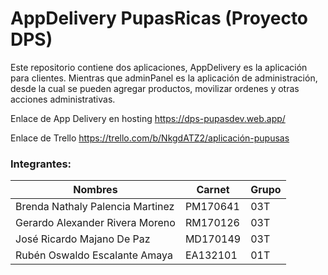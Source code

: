 # AppDelivery PupasRicas (Proyecto DPS)
Este repositorio contiene dos aplicaciones, AppDelivery es la aplicación para clientes. Mientras que adminPanel es la aplicación de administración, desde la cual se pueden agregar productos, movilizar ordenes y otras acciones administrativas.

Enlace de App Delivery en hosting
https://dps-pupasdev.web.app/ 

Enlace de Trello
https://trello.com/b/NkgdATZ2/aplicación-pupusas

### Integrantes:

| Nombres                          | Carnet   | Grupo |
| -------------------------------- | -------- | ----- |
| Brenda Nathaly Palencia Martinez | PM170641 | 03T   | 
| Gerardo Alexander Rivera Moreno  | RM170126 | 03T   |
| José Ricardo Majano De Paz       | MD170149 | 03T   |
| Rubén Oswaldo Escalante Amaya    | EA132101 | 01T   |


  
